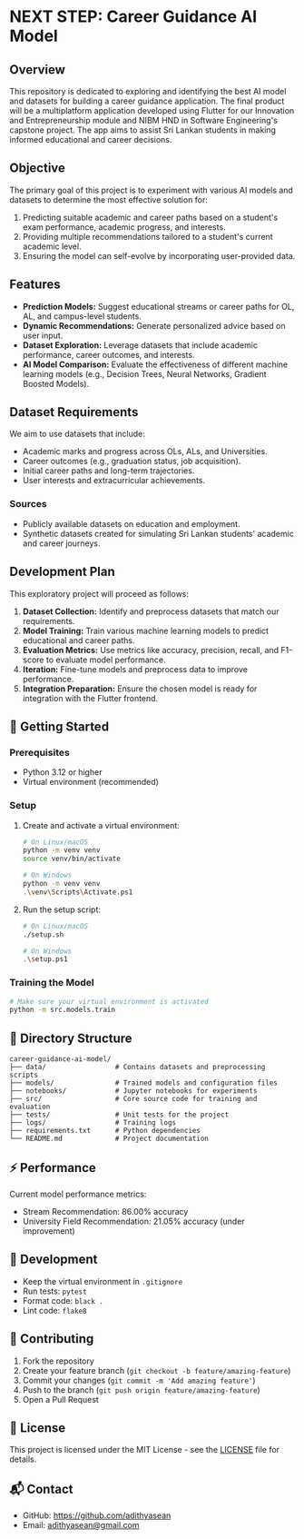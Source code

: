# NEXT STEP: Career Guidance AI Model

## Overview
This repository is dedicated to exploring and identifying the best AI model and datasets for building a career guidance application. The final product will be a multiplatform application developed using Flutter for our Innovation and Entrepreneurship module and NIBM HND in Software Engineering's capstone project. The app aims to assist Sri Lankan students in making informed educational and career decisions.

## Objective
The primary goal of this project is to experiment with various AI models and datasets to determine the most effective solution for:

1. Predicting suitable academic and career paths based on a student's exam performance, academic progress, and interests.
2. Providing multiple recommendations tailored to a student's current academic level.
3. Ensuring the model can self-evolve by incorporating user-provided data.

## Features
- **Prediction Models:** Suggest educational streams or career paths for OL, AL, and campus-level students.
- **Dynamic Recommendations:** Generate personalized advice based on user input.
- **Dataset Exploration:** Leverage datasets that include academic performance, career outcomes, and interests.
- **AI Model Comparison:** Evaluate the effectiveness of different machine learning models (e.g., Decision Trees, Neural Networks, Gradient Boosted Models).

## Dataset Requirements
We aim to use datasets that include:
- Academic marks and progress across OLs, ALs, and Universities.
- Career outcomes (e.g., graduation status, job acquisition).
- Initial career paths and long-term trajectories.
- User interests and extracurricular achievements.

### Sources
- Publicly available datasets on education and employment.
- Synthetic datasets created for simulating Sri Lankan students' academic and career journeys.

## Development Plan
This exploratory project will proceed as follows:

1. **Dataset Collection:** Identify and preprocess datasets that match our requirements.
2. **Model Training:** Train various machine learning models to predict educational and career paths.
3. **Evaluation Metrics:** Use metrics like accuracy, precision, recall, and F1-score to evaluate model performance.
4. **Iteration:** Fine-tune models and preprocess data to improve performance.
5. **Integration Preparation:** Ensure the chosen model is ready for integration with the Flutter frontend.

## 🚀 Getting Started

### Prerequisites
- Python 3.12 or higher
- Virtual environment (recommended)

### Setup
1. Create and activate a virtual environment:
   ```bash
   # On Linux/macOS
   python -m venv venv
   source venv/bin/activate

   # On Windows
   python -m venv venv
   .\venv\Scripts\Activate.ps1
   ```

2. Run the setup script:
   ```bash
   # On Linux/macOS
   ./setup.sh

   # On Windows
   .\setup.ps1
   ```

### Training the Model
```bash
# Make sure your virtual environment is activated
python -m src.models.train
```

## 📁 Directory Structure
```
career-guidance-ai-model/
├── data/                 # Contains datasets and preprocessing scripts
├── models/               # Trained models and configuration files
├── notebooks/            # Jupyter notebooks for experiments
├── src/                  # Core source code for training and evaluation
├── tests/                # Unit tests for the project
├── logs/                 # Training logs
├── requirements.txt      # Python dependencies
└── README.md             # Project documentation
```

## ⚡ Performance
Current model performance metrics:
- Stream Recommendation: 86.00% accuracy
- University Field Recommendation: 21.05% accuracy (under improvement)

## 🔧 Development
- Keep the virtual environment in `.gitignore`
- Run tests: `pytest`
- Format code: `black .`
- Lint code: `flake8`

## 🤝 Contributing

1. Fork the repository
2. Create your feature branch (`git checkout -b feature/amazing-feature`)
3. Commit your changes (`git commit -m 'Add amazing feature'`)
4. Push to the branch (`git push origin feature/amazing-feature`)
5. Open a Pull Request

## 📝 License

This project is licensed under the MIT License - see the [LICENSE](LICENSE) file for details.

## 📬 Contact

- GitHub: https://github.com/adithyasean
- Email: adithyasean@gmail.com
